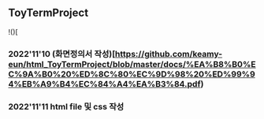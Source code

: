 ## ToyTermProject

!()[

### 2022'11'10 (화면정의서 작성)[https://github.com/keamy-eun/html_ToyTermProject/blob/master/docs/%EA%B8%B0%EC%9A%B0%20%ED%8C%80%EC%9D%98%20%ED%99%94%EB%A9%B4%EC%84%A4%EA%B3%84.pdf)

### 2022'11'11 html file 및 css 작성

